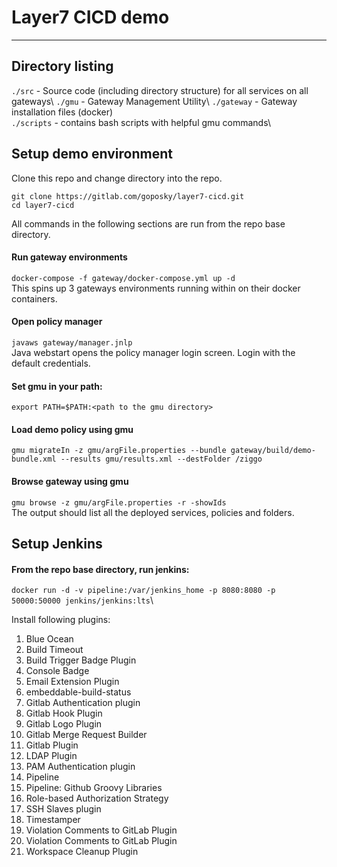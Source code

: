 # Layer7 CICD demo
----------------

## Directory listing
`./src` - Source code (including directory structure) for all services on all gateways\ 
`./gmu` - Gateway Management Utility\ 
`./gateway` - Gateway installation files (docker)\
`./scripts` - contains bash scripts with helpful gmu commands\


## Setup demo environment 
Clone this repo and change directory into the repo. 
```
git clone https://gitlab.com/goposky/layer7-cicd.git
cd layer7-cicd
```
All commands in the following sections are run from the repo base directory.

#### Run gateway environments
`docker-compose -f gateway/docker-compose.yml up -d`\
This spins up 3 gateways environments running within on their docker containers.

#### Open policy manager
`javaws gateway/manager.jnlp`\
Java webstart opens the policy manager login screen. Login with the default credentials.
#### Set gmu in your path:
`export PATH=$PATH:<path to the gmu directory>`
#### Load demo policy using gmu
`gmu migrateIn -z gmu/argFile.properties --bundle gateway/build/demo-bundle.xml --results gmu/results.xml --destFolder /ziggo`
#### Browse gateway using gmu
`gmu browse -z gmu/argFile.properties -r -showIds`\
The output should list all the deployed services, policies and folders.

## Setup Jenkins
#### From the repo base directory, run jenkins:
`docker run -d -v pipeline:/var/jenkins_home -p 8080:8080 -p 50000:50000 jenkins/jenkins:lts`\

Install following plugins:
1. Blue Ocean 
2. Build Timeout 
3. Build Trigger Badge Plugin 
4. Console Badge 
5. Email Extension Plugin 
6. embeddable-build-status 
7. Gitlab Authentication plugin 
8. Gitlab Hook Plugin 
9. Gitlab Logo Plugin 
10. Gitlab Merge Request Builder 
11. Gitlab Plugin 
12. LDAP Plugin 
13. PAM Authentication plugin 
14. Pipeline 
15. Pipeline: Github Groovy Libraries 
16. Role-based Authorization Strategy 
17. SSH Slaves plugin 
18. Timestamper 
19. Violation Comments to GitLab Plugin 
20. Violation Comments to GitLab Plugin 
21. Workspace Cleanup Plugin


